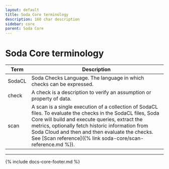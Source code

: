 ```yaml
---
layout: default
title: Soda Core terminology
description: 160 char description
sidebar: core
parent: Soda Core
---
```


# Soda Core terminology

| Term | Description |
| ---- | ----------- |
| SodaCL | Soda Checks Language. The language in which checks can be expressed.|
| check | A check is a description to verify an assumption or property of data. |
| scan | A scan is a single execution of a collection of SodaCL files. To evaluate the checks in the SodaCL files, Soda Core will build and execute queries, extract the metrics, optionally fetch historic information from Soda Cloud and then and then evaluate the checks. See [Scan reference]({% link soda-core/scan-reference.md %}).|


---
{% include docs-core-footer.md %}